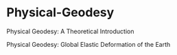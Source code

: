 # Physical-Geodesy
Physical Geodesy: A Theoretical Introduction

Physical Geodesy: Global Elastic Deformation of the Earth
